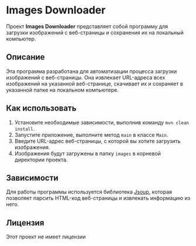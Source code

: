 # Images Downloader

Проект **Images Downloader** представляет собой программу для загрузки изображений с веб-страницы и сохранения их на локальный компьютер.

## Описание

Эта программа разработана для автоматизации процесса загрузки изображений с веб-страницы. Она извлекает URL-адреса всех изображений на указанной веб-странице, скачивает их и сохраняет в указанной папке на локальном компьютере.

## Как использовать

1. Установите необходимые зависимости, выполнив команду `mvn clean install`.
2. Запустите приложение, выполните метод `main` в классе `Main`.
3. Введите URL-адрес веб-страницы, с которой вы хотите загрузить изображения.
4. Изображения будут загружены в папку `images` в корневой директории проекта.

## Зависимости

Для работы программы используется библиотека [Jsoup](https://jsoup.org/), которая позволяет парсить HTML-код веб-страницы и извлекать информацию из него.

## Лицензия

Этот проект не имеет лицензии
